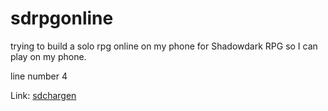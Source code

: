 # sdrpgonline
trying to build a solo rpg online on my phone for Shadowdark RPG so I can play on my phone.

line number 4

Link: <a href="/sdchargen/">sdchargen</a>